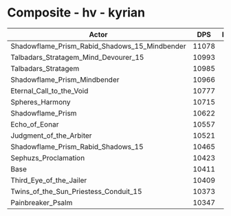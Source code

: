 # Composite - hv - kyrian
| Actor | DPS | Increase |
|---|:---:|:---:|
|Shadowflame_Prism_Rabid_Shadows_15_Mindbender|11078|6.41%|
|Talbadars_Stratagem_Mind_Devourer_15|10993|5.60%|
|Talbadars_Stratagem|10985|5.51%|
|Shadowflame_Prism_Mindbender|10966|5.33%|
|Eternal_Call_to_the_Void|10777|3.52%|
|Spheres_Harmony|10715|2.93%|
|Shadowflame_Prism|10622|2.03%|
|Echo_of_Eonar|10557|1.40%|
|Judgment_of_the_Arbiter|10521|1.06%|
|Shadowflame_Prism_Rabid_Shadows_15|10465|0.52%|
|Sephuzs_Proclamation|10423|0.12%|
|Base|10411|0.00%|
|Third_Eye_of_the_Jailer|10409|-0.01%|
|Twins_of_the_Sun_Priestess_Conduit_15|10373|-0.36%|
|Painbreaker_Psalm|10347|-0.61%|
